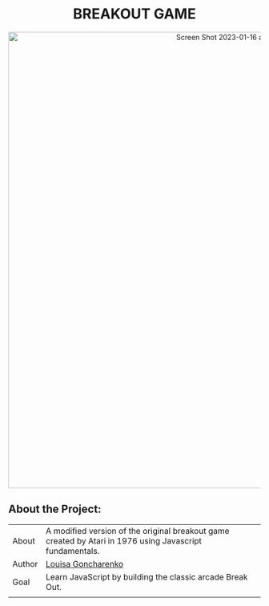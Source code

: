 <div align="center">

# BREAKOUT GAME

<img width="911" alt="Screen Shot 2023-01-16 at 1 40 00 PM" src="https://user-images.githubusercontent.com/93098869/212746826-e6c33272-9af9-4a78-86a9-f777fed8673f.png">

</div>

## About the Project:

|       |                                                                                                                                                                                                     |
| ----- | --------------------------------------------------------------------------------------------------------------------------------------------------------------------------------------------------- |
| About | A modified version of the original breakout game created by Atari in 1976 using Javascript fundamentals.                                                                              |
| Author  | [Louisa Goncharenko](https://github.com/lougoncharenko) |
| Goal  | Learn JavaScript by building the classic arcade Break Out.                                                                                              |
|       |                                                                                                                                                                                                     |


